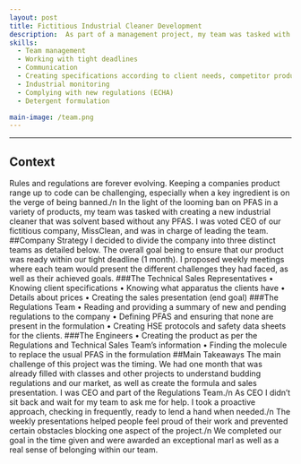```yaml
---
layout: post
title: Fictitious Industrial Cleaner Development
description:  As part of a management project, my team was tasked with developing a fictitious PFAS-free industrial cleaner with a solvent. We were competing with other groups that offered a product containing PFAS and another without PFAS or solvent.
skills: 
  - Team management
  - Working with tight deadlines
  - Communication
  - Creating specifications according to client needs, competitor products and new regulations
  - Industrial monitoring
  - Complying with new regulations (ECHA)
  - Detergent formulation

main-image: /team.png
---
```


---
## Context
Rules and regulations are forever evolving. Keeping a companies product range up to code can be challenging, especially when a key ingredient is on the verge of being banned./n
In the light of the looming ban on PFAS in a variety of products, my team was tasked with creating a new industrial cleaner that was solvent based without any PFAS. I was voted CEO of our fictitious company, MissClean, and was in charge of leading the team.
##Company Strategy
I decided to divide the company into three distinct teams as detailed below. The overall goal being to ensure that our product was ready within our tight deadline (1 month). I proposed weekly meetings where each team would present the different challenges they had faced, as well as their achieved goals.
###The Technical Sales Representatives
•	Knowing client specifications
•	Knowing what apparatus the clients have
•	Details about prices 
•	Creating the sales presentation (end goal)
###The Regulations Team
•	Reading and providing a summary of new and pending regulations to the company
•	Defining PFAS and ensuring that none are present in the formulation
•	Creating HSE protocols and safety data sheets for the clients.
###The Engineers
•	Creating the product as per the Regulations and Technical Sales Team’s information
•	Finding the molecule to replace the usual PFAS in the formulation
##Main Takeaways
The main challenge of this project was the timing. We had one month that was already filled with classes and other projects to understand budding regulations and our market, as well as create the formula and sales presentation. I was CEO and part of the Regulations Team./n
As CEO I didn’t sit back and wait for my team to ask me for help. I took a proactive approach, checking in frequently, ready to lend a hand when needed./n
The weekly presentations helped people feel proud of their work and prevented certain obstacles blocking one aspect of the project./n
We completed our goal in the time given and were awarded an exceptional marl as well as a real sense of belonging within our team.
